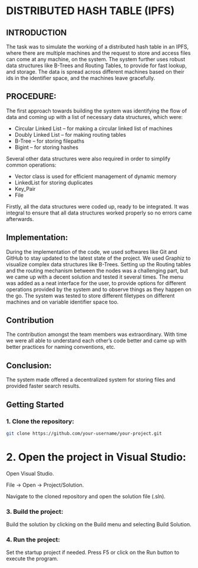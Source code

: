 # DISTRIBUTED HASH TABLE (IPFS)

## INTRODUCTION
The task was to simulate the working of a distributed hash table in an IPFS, where there are multiple machines and the request to store and access files can come at any machine, on the system. The system further uses robust data structures like B-Trees and Routing Tables, to provide for fast lookup, and storage. The data is spread across different machines based on their ids in the identifier space, and the machines leave gracefully.

## PROCEDURE:
The first approach towards building the system was identifying the flow of data and coming up with a list of necessary data structures, which were: 
-	Circular Linked List – for making a circular linked list of machines
-	Doubly Linked List – for making routing tables
-	B-Tree – for storing filepaths
-	Bigint – for storing hashes

Several other data structures were also required in order to simplify common operations:
-	Vector class is used for efficient management of dynamic memory
-	LinkedList for storing duplicates
-	Key_Pair 
-	File

Firstly, all the data structures were coded up, ready to be integrated. It was integral to ensure that all data structures worked properly so no errors came afterwards.

## Implementation:
During the implementation of the code, we used softwares like Git and GitHub to stay updated to the latest state of the project. We used Graphiz to visualize complex data structures like B-Trees. Setting up the Routing tables and the routing mechanism between the nodes was a challenging part, but we came up with a decent solution and tested it several times. The menu was added as a neat interface for the user, to provide options for different operations provided by the system and to observe things as they happen on the go. The system was tested to store different filetypes on different machines and on variable identifier space too. 

## Contribution
The contribution amongst the team members was extraordinary. With time we were all able to understand each other’s code better and came up with better practices for naming conventions, etc.

## Conclusion:
The system made offered a decentralized system for storing files and provided faster search results.  


## Getting Started

### 1. Clone the repository:

   ```bash
   git clone https://github.com/your-username/your-project.git
   ```
# 2. Open the project in Visual Studio:

Open Visual Studio.

File -> Open -> Project/Solution.

Navigate to the cloned repository and open the solution file (.sln).

### 3. Build the project:

Build the solution by clicking on the Build menu and selecting Build Solution.

### 4. Run the project:

Set the startup project if needed.
Press F5 or click on the Run button to execute the program.

